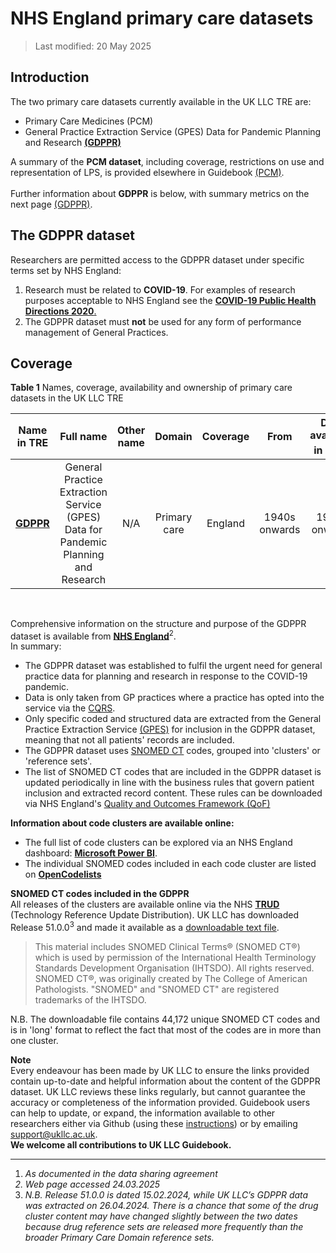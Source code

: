 # NHS England primary care datasets
>Last modified: 20 May 2025
## Introduction
The two primary care datasets currently available in the UK LLC TRE are:  
* Primary Care Medicines (PCM)  
* General Practice Extraction Service (GPES) Data for Pandemic Planning and Research [**(GDPPR)**](../Primary_care_datasets/GDPPR/GDPPR.ipynb)  


A summary of the **PCM dataset**, including coverage, restrictions on use and representation of LPS, is provided elsewhere in Guidebook [(PCM)](../Other%20datasets/PCM/PCM.ipynb).  
<br>Further information about **GDPPR** is below, with summary metrics on the next page [(GDPPR)](../Primary_care_datasets/GDPPR/GDPPR.ipynb).

## The GDPPR dataset
Researchers are permitted access to the GDPPR dataset under specific terms set by NHS England:
1. Research must be related to **COVID-19**. For examples of research purposes acceptable to NHS England see the [**COVID-19 Public Health Directions 2020**.](https://digital.nhs.uk/about-nhs-digital/corporate-information-and-documents/directions-and-data-provision-notices/secretary-of-state-directions/covid-19-public-health-directions-2020#:~:text=identifying%20and%20understanding) 
2. The GDPPR dataset must **not** be used for any form of performance management of General Practices.  


## Coverage


**Table 1** Names, coverage, availability and ownership of primary care datasets in the UK LLC TRE

| **Name in TRE**|**Full name**|**Other name**|**Domain**|**Coverage**|**From**|**Data available in TRE<sup>1</sup>**|**Owner**|
|---|:---:|:---:|:---:|:---:|:---:|:---:|:---:|
|[**GDPPR**](../Primary_care_datasets/GDPPR/GDPPR.ipynb)|General Practice Extraction Service (GPES) Data for Pandemic Planning and Research|N/A|Primary care|England|1940s onwards|1940s onwards|NHSE||  


<br>

Comprehensive information on the structure and purpose of the GDPPR dataset is available from [**NHS England**](https://digital.nhs.uk/coronavirus/gpes-data-for-pandemic-planning-and-research/guide-for-analysts-and-users-of-the-data#download-for-data-items)<sup>2</sup>.  
In summary:  
* The GDPPR dataset was established to fulfil the urgent need for general practice data for planning and research in response to the COVID-19 pandemic.  
* Data is only taken from GP practices where a practice has opted into the service via the [CQRS](https://welcome.cqrs.nhs.uk/).  
* Only specific coded and structured data are extracted from the General Practice Extraction Service [(GPES)](https://digital.nhs.uk/services/general-practice-extraction-service/gpes-extracts-and-benefits) for inclusion in the GDPPR dataset, meaning that not all patients' records are included.  
* The GDPPR dataset uses [SNOMED CT](https://termbrowser.nhs.uk/?) codes, grouped into 'clusters' or 'reference sets'.  
* The list of SNOMED CT codes that are included in the GDPPR dataset is updated periodically in line with the business rules that govern patient inclusion and extracted record content. These rules can be downloaded via NHS England's [Quality and Outcomes Framework (QoF)](https://digital.nhs.uk/data-and-information/data-collections-and-data-sets/data-collections/quality-and-outcomes-framework-qof/coronavirus-business-rules/gp-data-for-pandemic-planning-and-research)   


**Information about code clusters are available online:**
* The full list of code clusters can be explored via an NHS England dashboard: [**Microsoft Power BI**](https://app.powerbi.com/view?r=eyJrIjoiMjY4OTRhNmUtZDdiMy00NzVhLTkzMmMtZmRhMzAyOWFkZjc4IiwidCI6IjM3YzM1NGIyLTg1YjAtNDdmNS1iMjIyLTA3YjQ4ZDc3NGVlMyJ9).  
* The individual SNOMED codes included in each code cluster are listed on [**OpenCodelists**](https://www.opencodelists.org/)  
 
**SNOMED CT codes included in the GDPPR**  
All releases of the clusters are available online via the NHS [**TRUD**]([https://isd.digital.nhs.uk/trud/users/guest/filters/0/home) (Technology Reference Update Distribution). UK LLC has downloaded Release 51.0.0<sup>3</sup> and made it available as a [downloadable text file](https://apply.ukllc.ac.uk/apply/view_document/gdppr).  


>This material includes SNOMED Clinical Terms® (SNOMED CT®) which is used by permission of the International Health Terminology Standards Development Organisation (IHTSDO). All rights reserved. SNOMED CT®, was originally created by The College of American Pathologists. "SNOMED" and "SNOMED CT" are registered trademarks of the IHTSDO.  

N.B. The downloadable file contains 44,172 unique SNOMED CT codes and is in 'long' format to reflect the fact that most of the codes are in more than one cluster.



**Note**  
Every endeavour has been made by UK LLC to ensure the links provided contain up-to-date and helpful information about the content of the GDPPR dataset. UK LLC reviews these links regularly, but cannot guarantee the accuracy or completeness of the information provided. Guidebook users can help to update, or expand, the information available to other researchers either via Github (using these [instructions](../../../user_guide/contribute.md)) or by emailing [support@ukllc.ac.uk](mailto:support@ukllc.ac.uk).  
**We welcome all contributions to UK LLC Guidebook.**

***
1. <i>As documented in the data sharing agreement 
2. Web page accessed 24.03.2025 
3. N.B. Release 51.0.0 is dated 15.02.2024, while UK LLC’s GDPPR data was extracted on 26.04.2024. There is a chance that some of the drug cluster content may have changed slightly between the two dates because drug reference sets are released more frequently than the broader Primary Care Domain reference sets.</i>



 

